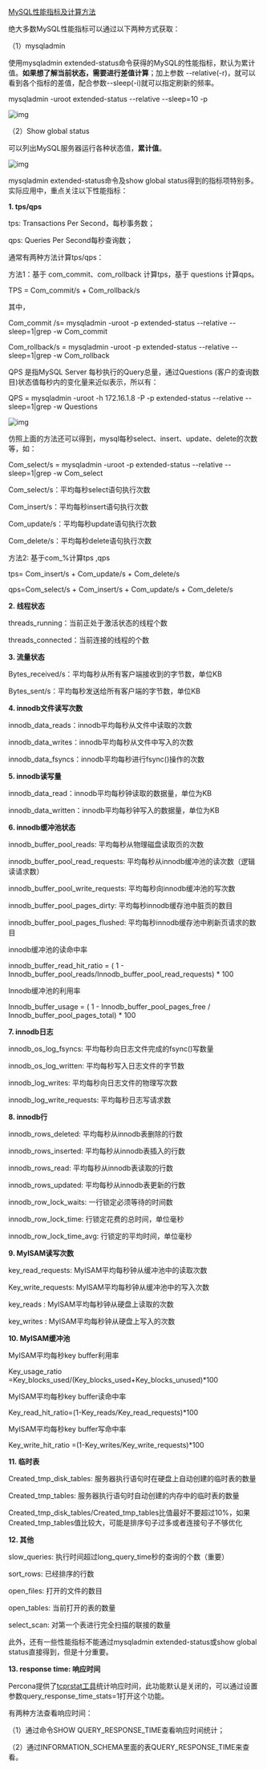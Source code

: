 [MySQL性能指标及计算方法](https://www.cnblogs.com/yuyue2014/p/3679628.html)

绝大多数MySQL性能指标可以通过以下两种方式获取：

（1）mysqladmin

使用mysqladmin extended-status命令获得的MySQL的性能指标，默认为累计值。**如果想了解当前状态，需要进行差值计算**；加上参数 --relative(-r)，就可以看到各个指标的差值，配合参数--sleep(-i)就可以指定刷新的频率。

mysqladmin -uroot extended-status  --relative --sleep=10 -p 

![img](D:\software\youdao_file\weixinobU7Vji2jSDT8WUoQ-GPtcbtUpic\0dab7f3b5d1a4e5e99e66562d109e2de\clipboard.png)

（2）Show global status

可以列出MySQL服务器运行各种状态值，**累计值**。

![img](D:\software\youdao_file\weixinobU7Vji2jSDT8WUoQ-GPtcbtUpic\571d89fc570441a5b2aa67077e72265c\001199511762.png)

mysqladmin extended-status命令及show global status得到的指标项特别多。实际应用中，重点关注以下性能指标：

**1. tps/qps**

tps: Transactions Per Second，每秒事务数；

qps: Queries Per Second每秒查询数；

通常有两种方法计算tps/qps：

方法1：基于  com_commit、com_rollback 计算tps，基于 questions  计算qps。

TPS = Com_commit/s + Com_rollback/s

其中，

Com_commit /s= mysqladmin -uroot -p extended-status --relative --sleep=1|grep -w Com_commit

Com_rollback/s = mysqladmin -uroot -p extended-status --relative --sleep=1|grep -w Com_rollback

QPS 是指MySQL Server 每秒执行的Query总量，通过Questions (客户的查询数目)状态值每秒内的变化量来近似表示，所以有：

QPS = mysqladmin -uroot -h 172.16.1.8 -P -p extended-status --relative --sleep=1|grep -w Questions

![img](D:\software\youdao_file\weixinobU7Vji2jSDT8WUoQ-GPtcbtUpic\e8a24edf8b2c4b35a3d64574f64b3885\clipboard.png)

 

仿照上面的方法还可以得到，mysql每秒select、insert、update、delete的次数等，如：

Com_select/s = mysqladmin -uroot -p extended-status --relative --sleep=1|grep -w Com_select

Com_select/s：平均每秒select语句执行次数

Com_insert/s：平均每秒insert语句执行次数

Com_update/s：平均每秒update语句执行次数

Com_delete/s：平均每秒delete语句执行次数

 

方法2: 基于com_%计算tps ,qps

tps= Com_insert/s + Com_update/s + Com_delete/s

qps=Com_select/s + Com_insert/s + Com_update/s + Com_delete/s

**2. 线程状态**

threads_running：当前正处于激活状态的线程个数

threads_connected：当前连接的线程的个数

**3. 流量状态**

Bytes_received/s：平均每秒从所有客户端接收到的字节数，单位KB

Bytes_sent/s：平均每秒发送给所有客户端的字节数，单位KB

**4. innodb文件读写次数**

innodb_data_reads：innodb平均每秒从文件中读取的次数

innodb_data_writes：innodb平均每秒从文件中写入的次数

innodb_data_fsyncs：innodb平均每秒进行fsync()操作的次数

**5. innodb读写量**

innodb_data_read：innodb平均每秒钟读取的数据量，单位为KB

innodb_data_written：innodb平均每秒钟写入的数据量，单位为KB

**6. innodb缓冲池状态**

innodb_buffer_pool_reads: 平均每秒从物理磁盘读取页的次数 

innodb_buffer_pool_read_requests: 平均每秒从innodb缓冲池的读次数（逻辑读请求数）

innodb_buffer_pool_write_requests: 平均每秒向innodb缓冲池的写次数

innodb_buffer_pool_pages_dirty: 平均每秒innodb缓存池中脏页的数目

innodb_buffer_pool_pages_flushed: 平均每秒innodb缓存池中刷新页请求的数目

innodb缓冲池的读命中率

innodb_buffer_read_hit_ratio = ( 1 - Innodb_buffer_pool_reads/Innodb_buffer_pool_read_requests) * 100

Innodb缓冲池的利用率

Innodb_buffer_usage = ( 1 - Innodb_buffer_pool_pages_free / Innodb_buffer_pool_pages_total) * 100

**7. innodb日志**

innodb_os_log_fsyncs: 平均每秒向日志文件完成的fsync()写数量

innodb_os_log_written: 平均每秒写入日志文件的字节数

innodb_log_writes: 平均每秒向日志文件的物理写次数

innodb_log_write_requests: 平均每秒日志写请求数

**8. innodb行**

innodb_rows_deleted: 平均每秒从innodb表删除的行数

innodb_rows_inserted: 平均每秒从innodb表插入的行数

innodb_rows_read: 平均每秒从innodb表读取的行数

innodb_rows_updated: 平均每秒从innodb表更新的行数

innodb_row_lock_waits:  一行锁定必须等待的时间数

innodb_row_lock_time: 行锁定花费的总时间，单位毫秒

innodb_row_lock_time_avg: 行锁定的平均时间，单位毫秒

**9. MyISAM读写次数**

key_read_requests: MyISAM平均每秒钟从缓冲池中的读取次数

Key_write_requests: MyISAM平均每秒钟从缓冲池中的写入次数

key_reads : MyISAM平均每秒钟从硬盘上读取的次数

key_writes : MyISAM平均每秒钟从硬盘上写入的次数

**10. MyISAM缓冲池**

MyISAM平均每秒key buffer利用率

Key_usage_ratio =Key_blocks_used/(Key_blocks_used+Key_blocks_unused)*100

MyISAM平均每秒key buffer读命中率

Key_read_hit_ratio=(1-Key_reads/Key_read_requests)*100

MyISAM平均每秒key buffer写命中率

Key_write_hit_ratio =(1-Key_writes/Key_write_requests)*100

**11. 临时表**

Created_tmp_disk_tables: 服务器执行语句时在硬盘上自动创建的临时表的数量

Created_tmp_tables: 服务器执行语句时自动创建的内存中的临时表的数量

Created_tmp_disk_tables/Created_tmp_tables比值最好不要超过10%，如果Created_tmp_tables值比较大，可能是排序句子过多或者连接句子不够优化

**12. 其他**

slow_queries: 执行时间超过long_query_time秒的查询的个数（重要）

sort_rows: 已经排序的行数

open_files: 打开的文件的数目

open_tables: 当前打开的表的数量

select_scan: 对第一个表进行完全扫描的联接的数量

 

此外，还有一些性能指标不能通过mysqladmin extended-status或show global status直接得到，但是十分重要。

**13. response time: 响应时间**

Percona提供了[tcprstat工具](http://www.mysqlperformanceblog.com/2010/08/31/introducing-tcprstat-a-tcp-response-time-tool/)统计响应时间，此功能默认是关闭的，可以通过设置参数query_response_time_stats=1打开这个功能。

有两种方法查看响应时间：

（1）通过命令SHOW QUERY_RESPONSE_TIME查看响应时间统计；

（2）通过INFORMATION_SCHEMA里面的表QUERY_RESPONSE_TIME来查看。